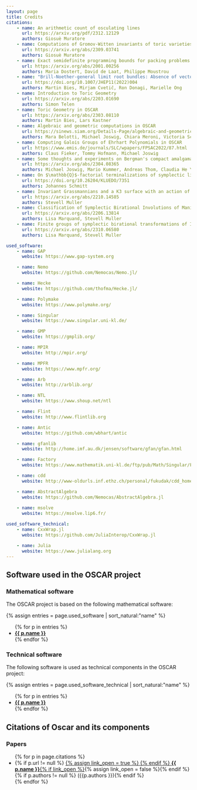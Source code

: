 ```yaml
---
layout: page
title: Credits
citations:
    - name: An arithmetic count of osculating lines
      url: https://arxiv.org/pdf/2312.12129
      authors: Giosuè Muratore
    - name: Computations of Gromov-Witten invariants of toric varieties
      url: https://arxiv.org/abs/2309.03741
      authors: Giosuè Muratore
    - name: Exact semidefinite programming bounds for packing problems
      url: https://arxiv.org/abs/2001.00256
      authors: Maria Dostert, David de Laat, Philippe Moustrou
    - name: "Brill-Noether-general limit root bundles: Absence of vector-like exotics in F-theory Standard Models"
      url: https://doi.org/10.1007/JHEP11(2022)004
      authors: Martin Bies, Mirjam Cvetič, Ron Donagi, Marielle Ong
    - name: Introduction to Toric Geometry
      url: https://arxiv.org/abs/2203.01690
      authors: Simon Telen
    - name: Toric Geometry in OSCAR
      url: https://arxiv.org/abs/2303.08110
      authors: Martin Bies, Lars Kastner
    - name: Algebraic and geometric computations in OSCAR
      url: https://sinews.siam.org/Details-Page/algebraic-and-geometric-computations-in-oscar
      authors: Mara Belotti, Michael Joswig, Chiara Meroni, Victoria Schleis, Johannes Schmitt
    - name: Computing Galois Groups of Ehrhart Polynomials in OSCAR
      url: https://www.emis.de/journals/SLC/wpapers/FPSAC2022/87.html
      authors: Claus Fieker, Tommy Hofmann, Michael Joswig
    - name: Some thoughts and experiments on Bergman's compact amalgamation problem
      url: https://arxiv.org/abs/2304.08365
      authors: Michael Joswig, Mario Kummer, Andreas Thom, Claudia He Yun
    - name: On $\mathbb{Q}$-factorial terminalizations of symplectic linear quotient singularities
      url: https://doi.org/10.26204/KLUEDO/7351
      authors: Johannes Schmitt
    - name: Invariant Grassmannians and a K3 surface with an action of order 192*2
      url: https://arxiv.org/abs/2210.14585
      authors: Stevell Muller
    - name: Classification of Symplectic Birational Involutions of Manifolds of OG10 type
      url: https://arxiv.org/abs/2206.13814
      authors: Lisa Marquand, Stevell Muller
    - name: Finite groups of symplectic birational transformations of IHS manifolds of OG10 type
      url: https://arxiv.org/abs/2310.06580
      authors: Lisa Marquand, Stevell Muller

used_software:
    - name: GAP
      website: https://www.gap-system.org

    - name: Nemo
      website: https://github.com/Nemocas/Nemo.jl/

    - name: Hecke
      website: https://github.com/thofma/Hecke.jl/

    - name: Polymake
      website: https://www.polymake.org/

    - name: Singular
      website: https://www.singular.uni-kl.de/

    - name: GMP
      website: https://gmplib.org/

    - name: MPIR
      website: http://mpir.org/

    - name: MPFR
      website: https://www.mpfr.org/

    - name: Arb
      website: http://arblib.org/

    - name: NTL
      website: https://www.shoup.net/ntl

    - name: Flint
      website: http://www.flintlib.org

    - name: Antic
      website: https://github.com/wbhart/antic

    - name: gfanlib
      website: http://home.imf.au.dk/jensen/software/gfan/gfan.html

    - name: Factory
      website: https://www.mathematik.uni-kl.de/ftp/pub/Math/Singular/Factory

    - name: cdd
      website: http://www-oldurls.inf.ethz.ch/personal/fukudak/cdd_home/

    - name: AbstractAlgebra
      website: https://github.com/Nemocas/AbstractAlgebra.jl
      
    - name: msolve
      website: https://msolve.lip6.fr/

used_software_technical:
    - name: CxxWrap.jl
      website: https://github.com/JuliaInterop/CxxWrap.jl

    - name: Julia
      website: https://www.julialang.org
---
```


## Software used in the OSCAR project

### Mathematical software

The OSCAR project is based on the following mathematical software:

{% assign entries = page.used_software | sort_natural:"name" %}
<ul class="software_credits_list">
{% for p in entries %}
  <li>
    <a href="{{ p.website }}">
    <strong>{{ p.name }}</strong>
    </a>
  </li>
{% endfor %}
</ul>

### Technical software

The following software is used as technical components in the OSCAR project:

{% assign entries = page.used_software_technical | sort_natural:"name" %}
<ul>
{% for p in entries %}
  <li>
    <a href="{{ p.website }}">
    <strong>{{ p.name }}</strong>
    </a>
  </li>
{% endfor %}
</ul>

## Citations of Oscar and its components

### Papers

<ul>
  {% for p in page.citations %}
  <li>
      {% if p.url != null %}
          <a href="{{ p.url }}">
          {% assign link_open = true %}
      {% endif %}
      <strong>{{ p.name }}</strong>{% if link_open %}</a>{% assign link_open = false %}{% endif %}
      {% if p.authors != null %} ({{p.authors }}){% endif %}
  </li>
  {% endfor %}
</ul>

